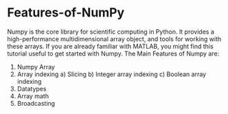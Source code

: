 # Features-of-NumPy
Numpy is the core library for scientific computing in Python. It provides a high-performance multidimensional array object, and tools for working with these arrays. If you are already familiar with MATLAB, you might find this tutorial useful to get started with Numpy.
The Main Features of Numpy are:
1. Numpy Array
2. Array indexing
  a) Slicing
  b) Integer array indexing
  c) Boolean array indexing
3. Datatypes
4. Array math
5. Broadcasting
